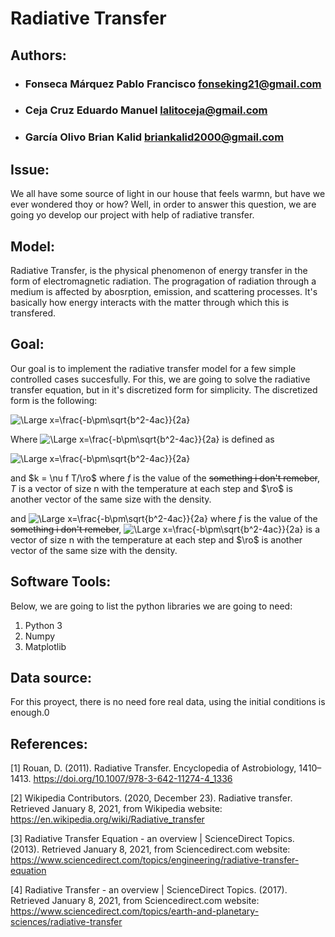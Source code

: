 # Radiative Transfer

## Authors:

* ### Fonseca Márquez Pablo Francisco fonseking21@gmail.com
* ### Ceja Cruz Eduardo Manuel lalitoceja@gmail.com
* ### García Olivo Brian Kalid briankalid2000@gmail.com

## Issue:

We all have some source of light in our house that feels warmn, but have we ever wondered thoy or how? Well, in order to answer this question, we are going yo develop our project with help of radiative transfer.

## Model:

Radiative Transfer, is the physical phenomenon of energy transfer in the form of electromagnetic radiation.
The progragation of radiation through a medium is affected by abosrption, emission, and scattering processes. It's basically how energy interacts with the matter through which this is transfered.


## Goal:
Our goal is to implement the radiative transfer model for a few simple controlled cases succesfully. For this, we are going to solve the radiative transfer equation, but in it's discretized form for simplicity. The discretized form is the following:


<!--- $$I_{i+1} = I_i e^{-\tau} + S_{\nu}(I_{i+1})(1-e^{-\tau})$$-->
<img src="https://latex.codecogs.com/svg.latex?\Large&space;I_{i+1}=I_{i}e^{-\tau}+S_{\nu}(I_{i+1})(1-e^{-\tau})" title="\Large x=\frac{-b\pm\sqrt{b^2-4ac}}{2a}" />


Where <img src="https://latex.codecogs.com/svg.latex?\Large&space;\tau" title="\Large x=\frac{-b\pm\sqrt{b^2-4ac}}{2a}" /> is defined as

<!---\frac{\delta x}{2}(k_i + k_{i + 1})-->

<img src="https://latex.codecogs.com/svg.latex?\Large&space;\frac{\delta{x}}{2}(k_i+k_{i+1})" title="\Large x=\frac{-b\pm\sqrt{b^2-4ac}}{2a}" />


and $k = \nu f T/\ro$  where $f$ is the value of the ~~something i don't remeber~~, $T$ is a vector of size n  with the temperature at each step and $\ro$ is another vector of the same size with the density.



and <img src="https://latex.codecogs.com/svg.latex?\Large&space;k=\nu{f}{\frac{T}{ρ}}" title="\Large x=\frac{-b\pm\sqrt{b^2-4ac}}{2a}" />  where $f$ is the value of the ~~something i don't remeber~~, <img src="https://latex.codecogs.com/svg.latex?\Large&space;T" title="\Large x=\frac{-b\pm\sqrt{b^2-4ac}}{2a}" />
 is a vector of size n  with the temperature at each step and $\ro$ is another vector of the same size with the density.


## Software Tools:

Below, we are going to list the python libraries we are going to need:

1. Python 3
2. Numpy
3. Matplotlib

## Data source:

For this proyect, there is no need fore real data, using the initial conditions is enough.0

## References:
[1] Rouan, D. (2011). Radiative Transfer. Encyclopedia of Astrobiology, 1410–1413. https://doi.org/10.1007/978-3-642-11274-4_1336 

[2] Wikipedia Contributors. (2020, December 23). Radiative transfer. Retrieved January 8, 2021, from Wikipedia website: https://en.wikipedia.org/wiki/Radiative_transfer

[3] Radiative Transfer Equation - an overview | ScienceDirect Topics. (2013). Retrieved January 8, 2021, from Sciencedirect.com website: https://www.sciencedirect.com/topics/engineering/radiative-transfer-equation

[4] Radiative Transfer - an overview | ScienceDirect Topics. (2017). Retrieved January 8, 2021, from Sciencedirect.com website: https://www.sciencedirect.com/topics/earth-and-planetary-sciences/radiative-transfer


